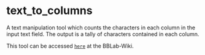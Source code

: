 # text_to_columns

A text manipulation tool which counts the characters in each column in the input text field.
The output is a tally of characters contained in each column.

This tool can be accessed [`here`] at the BBLab-Wiki.

[`here`]: https://bblab-hivresearchtools.ca/django/tools/text_to_columns/
